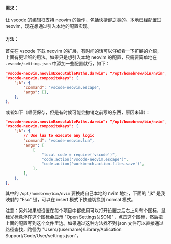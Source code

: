 #### 需求：
让 vscode 的编辑框支持 neovim 的操作，包括快捷键之类的。本地已经配置过 neovim，现在想通过引入本地的配置实现。

#### 方法：
首先在 vscode 下载 neovim 的扩展，有时间的话可以仔细看一下扩展的介绍，上面有更详细的用法。如果只是想引入本地 neovim 的配置，只需要简单地在 `.vscode/setting.json` 中添加一些配置就行，如下：

```json
"vscode-neovim.neovimExecutablePaths.darwin": "/opt/homebrew/bin/nvim",
"vscode-neovim.compositeKeys": {
	"jk": {
		"command": "vscode-neovim.escape",
		"args": [],
	},
},

```

或者如下（顺便保存，但是有时候可能会撤销之前写的东西，原因未知）：

```json
"vscode-neovim.neovimExecutablePaths.darwin": "/opt/homebrew/bin/nvim",
"vscode-neovim.compositeKeys": {
	"jk": {
		// Use lua to execute any logic
		"command": "vscode-neovim.lua",
		"args": [
			[
				"local code = require('vscode')",
				"code.action('vscode-neovim.escape')",
				"code.action('workbench.action.files.save')",
			],
		],
	},
},
```
其中的 `/opt/homebrew/bin/nvim` 要换成自己本地的 nvim 地址，下面的 "jk" 是我映射的 "Esc" 键，可以在 insert 模式下快速切换到 normal 模式。

注意：另外如果想设置在每个项目中都使用可以打开设置之后右上角有个图标，鼠标光标悬浮在这个图标会显示 "Open Settings(JSON)"，点击这个图标，然后把上面的配置写到这个文件里边。如果通过这种方法找不到 json 文件可以直接通过路径查找，路径为 "Users/{username}/Library/Aplication Support/Code/User/settings.json"。